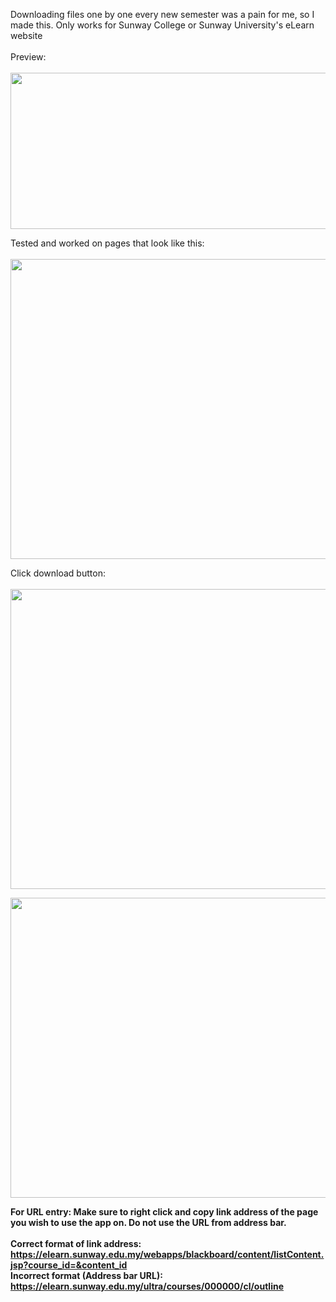 Downloading files one by one every new semester was a pain for me, so I made this. Only works for Sunway College or Sunway University's eLearn website
<br><br>
Preview:
<br><br>
<img src="https://github.com/matt-goh/eLearnDownloader/assets/81803417/a5513a35-5b9c-45c8-9676-e05d674bcdc2" width="631" height="250" /><br>

Tested and worked on pages that look like this: <br><br>
<img src="https://github.com/matt-goh/eLearnDownloader/assets/81803417/aee74bd1-2357-4bc6-9cca-8f047fdc8c0b" width="720" height="480"/><br>

Click download button:<br><br>
<img src="https://github.com/matt-goh/eLearnDownloader/assets/81803417/ec0edde0-ca31-460b-b9a0-55f0313de9ee" width="720" height="480"/><br>

<img src="https://github.com/matt-goh/eLearnDownloader/assets/81803417/b252744d-2452-425b-a7d5-ba1cb93649d9" width="720" height="480"/><br>


**For URL entry: Make sure to right click and copy link address of the page you wish to use the app on. Do not use the URL from address bar. <br><br>
Correct format of link address: https://elearn.sunway.edu.my/webapps/blackboard/content/listContent.jsp?course_id=&content_id <br>
Incorrect format (Address bar URL): https://elearn.sunway.edu.my/ultra/courses/000000/cl/outline**
